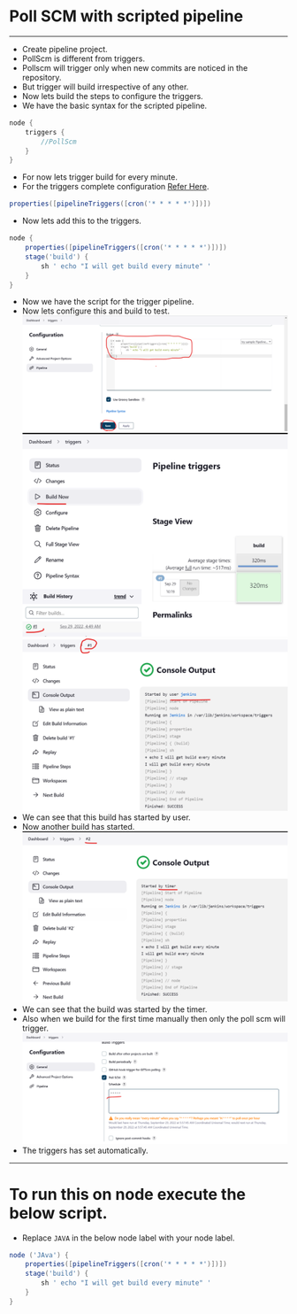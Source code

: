 # Poll SCM with scripted pipeline
---------------------------------
* Create pipeline project.
* PollScm is different from triggers.
* Pollscm will trigger only when new commits are noticed in the repository.
* But trigger will build irrespective of any other.
* Now lets build the steps to configure the triggers.
* We have the basic syntax for the scripted pipeline.
```groovy
node {
    triggers {
        //PollScm
    }
}
```
* For now lets trigger build for every minute.
* For the triggers complete configuration [Refer Here](https://issues.jenkins.io/browse/JENKINS-49502).
```groovy
properties([pipelineTriggers([cron('* * * * *')])])
```
* Now lets add this to the triggers.
```groovy
node {
    properties([pipelineTriggers([cron('* * * * *')])])
    stage('build') {
        sh ' echo "I will get build every minute" '
    }
}
```
* Now we have the script for the trigger pipeline.
* Now lets configure this and build to test.
![preview](./Images/sp1.png)
![preview](./Images/sp2.png)
![preview](./Images/sp3.png)
* We can see that this build has started by user.
* Now another build has started.
![preview](./Images/sp4.png)
* We can see that the build was started by the timer.
* Also when we build for the first time manually then only the poll scm will trigger.
![preview](./Images/sp5.png)
* The triggers has set automatically.
------------------------------------------------------
# To run this on node execute the below script.
* Replace `JAVA` in the below node label with your node label.
```groovy
node ('JAva') {
    properties([pipelineTriggers([cron('* * * * *')])])
    stage('build') {
        sh ' echo "I will get build every minute" '
    }
}
```